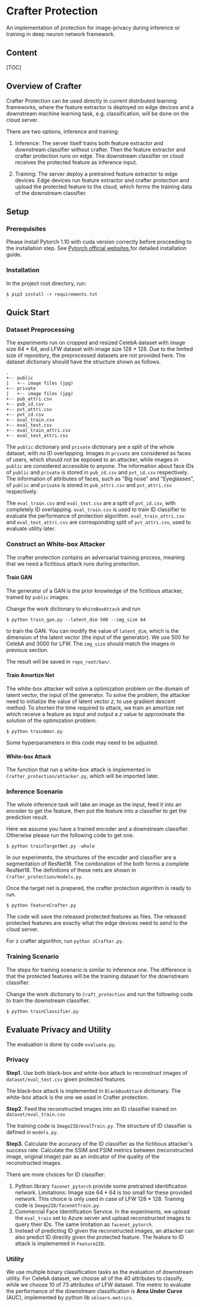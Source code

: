 # Crafter Protection

An implementation of protection for image-privacy during inference or training in deep neuron network framework. 

## Content

[TOC]

## Overview of Crafter

Crafter Protection can be used directly in current distributed learning frameworks, where the feature extractor is deployed on edge devices and a downstream machine learning task, e.g. classification, will be done on the cloud server.

There are two options, inference and training:

1. Inference: The server itself trains both feature extractor and downstream classifier without crafter. Then the feature extractor and crafter protection runs on edge. The downstream classifier on cloud receives the protected feature as inference input.

2. Training: The server deploy a pretrained feature extractor to edge devices. Edge devices run feature extractor and crafter protection and upload the protected feature to the cloud, which forms the training data of the downstream classifier.

## Setup

### Prerequisites

Please install Pytorch 1.10 with cuda version correctly before proceeding to the installation step. See [Pytorch official websites ](https://pytorch.org/get-started/locally/) for detailed installation guide.

### Installation

In the project root directory, run:

```shell
$ pip3 install -r requirements.txt
```

## Quick Start

### Dataset Preprocessing

The experiments run on cropped and resized CelebA dataset with image size 64 * 64,  and LFW dataset with image size 128 * 128. Due to the limited size of repository, the preprocessed datasets are not provided here. The dataset dictionary should have the structure shown as follows.

```
.
+-- public
|   +-- image files (jpg)
+-- private
|   +-- image files (jpg)
+-- pub_attri.csv
+-- pub_id.csv
+-- pvt_attri.csv
+-- pvt_id.csv
+-- eval_train.csv
+-- eval_test.csv
+-- eval_train_attri.csv
+-- eval_test_attri.csv
```

The `public` dictionary and `private` dictionary are a split of the whole dataset, with no ID overlapping.  Images in `private` are considered as faces of users, which should not be exposed to an attacker, while images in `public` are considered accessible to anyone.  The information about face IDs of `public` and `private` is stored in `pub_id.csv` and `pvt_id.csv` respectively. The information of attributes of faces, such as "Big nose" and "Eyeglasses", of `public` and `private` is stored in `pub_attri.csv` and `pvt_attri.csv` respectively.

The `eval_train.csv` and `eval_test.csv` are a split of `pvt_id.csv`, with completely ID overlapping. `eval_train.csv` is used to train ID classifier to evaluate the performance of protection algorithm. `eval_train_attri.csv` and `eval_test_attri.csv` are corresponding split of `pvt_attri.csv`, used to evaluate utility later.

### Construct an White-box Attacker

The crafter protection contains an adversarial training process, meaning that we need a fictitious attack runs during protection.

#### Train GAN

The generator of a GAN is the prior knowledge of the fictitious attacker, trained by `public` images.

Change the work dictionary to `WhiteBoxAttack` and run

````shell
$ python train_gan.py --latent_dim 500 --img_size 64
````

 to train the GAN. You can modify the value of `latent_dim`, which is the dimension of the latent vector (the input of the generator). We use 500 for CelebA and 3000 for LFW. The `img_size` should match the images in previous section. 

The result will be saved in `repo_root/Gan/`.

#### Train Amortize Net

The white-box attacker will solve a optimization problem on the domain of latent vector, the input of the generator. To solve the problem, the attacker need to initialize the value of latent vector $z$, to use gradient descent method. To shorten the time required to attack, we train an amortize net which receive a feature as input and output a $z$ value to approximate the solution of the optimization problem. 

```shell
$ python trainAmor.py
```

Some hyperparameters in this code may need to be adjusted.

#### White-box Attack

The function that run a white-box attack is implemented in `Crafter_protection/attacker.py`, which will be imported later.

### Inference Scenario

The whole inference task will take an image as the input, feed it into an encoder to get the feature, then put the feature into a classifier to get the prediction result.

Here we assume you have a trained encoder and a downstream classifier. Otherwise please run the following code to get one. 

```shell
$ python trainTargetNet.py -whole
```

In our experiments, the structures of the encoder and classifier are a segmentation of ResNet18. The combination of the both forms a complete ResNet18. The definitions of these nets are shown in `Crafter_protection/models.py`.

Once the target net is prepared, the crafter protection algorithm is ready to run.

```shell
$ python featureCrafter.py
```

The code will save the released protected features as files. The released protected features are exactly what the edge devices need to send to the cloud server.

For z crafter algorithm, run `python zCrafter.py`. 

### Training Scenario

The steps for training scenario is similar to inference one. The difference is that the protected features will be the training dataset for the downstream classifier.

Change the work dictionary to `Craft_protection` and run the following code to train the downstream classifier.

```shell
$ python trainClassifier.py
```

## Evaluate Privacy and Utility

The evaluation is done by code `evaluate.py`. 

### Privacy

**Step1.**  Use both black-box and white-box attack to reconstruct images of `dataset/eval_test.csv` given protected features. 

The black-box attack is implemented in `BlackBoxAttack` dictionary. The white-box attack is the one we used in Crafter protection.

**Step2.**  Feed the reconstructed images into an ID classifier trained on `dataset/eval_train.csv`

The training code is `Image2ID/evalTrain.py`. The structure of ID classifier is defined in `models.py`. 

**Step3.**  Calculate the accuracy of the ID classifier as the fictitious attacker's success rate. Calculate the SSIM and FSIM metrics between (reconstructed image, original image) pair as an indicator of the  quality of the reconstructed images.

There are more choices for ID classifier:

1. Python library `facenet_pytorch` provide some pretrained identification network. Limitations: Image size 64 * 64 is too small for these provided network. This choice is only used in case of LFW 128 * 128. Training code is `Image2ID/facenetTrain.py`.
2. Commercial Face Identification Service. In the experiments, we upload the `eval_train` set to Azure server and upload reconstructed images to query their IDs. The same limitation as `facenet_pytorch`. 
3. Instead of predicting ID given the reconstructed images, an attacker can also predict ID directly given the protected feature. The feature to ID attack is implemented in `Feature2ID`. 

### Utility

We use multiple binary classification tasks as the evaluation of downstream utility. For CelebA dataset, we choose all of the 40 attributes to classify, while we choose 10 of 73 attributes of LFW dataset. The metric to evaluate the performance of the downstream classification is **Area Under Curve** (AUC), implemented by python lib `sklearn.metrics`. 
